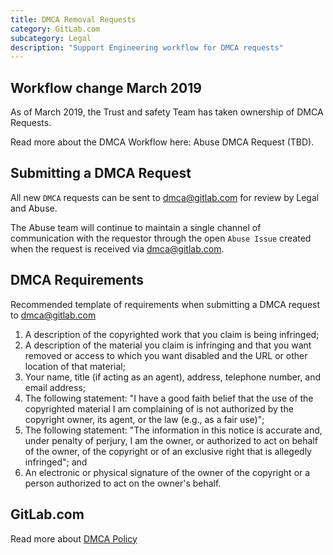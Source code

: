 ```yaml
---
title: DMCA Removal Requests
category: GitLab.com
subcategory: Legal
description: "Support Engineering workflow for DMCA requests"
---
```


## Workflow change March 2019

As of March 2019, the Trust and safety Team has taken ownership of DMCA Requests.

Read more about the DMCA Workflow here: Abuse DMCA Request (TBD).

## Submitting a DMCA Request

All new `DMCA` requests can be sent to <dmca@gitlab.com> for review by Legal and Abuse.

The Abuse team will continue to maintain a single channel of communication with the requestor through the open `Abuse Issue` created when the request is received via <dmca@gitlab.com>.

## DMCA Requirements

Recommended template of requirements when submitting a DMCA request to <dmca@gitlab.com>

1. A description of the copyrighted work that you claim is being infringed;
1. A description of the material you claim is infringing and that you want removed or access to which you want disabled and the URL or other location of that material;
1. Your name, title (if acting as an agent), address, telephone number, and email address;
1. The following statement: "I have a good faith belief that the use of the copyrighted material I am complaining of is not authorized by the copyright owner, its agent, or the law (e.g., as a fair use)";
1. The following statement: "The information in this notice is accurate and, under penalty of perjury, I am the owner, or authorized to act on behalf of the owner, of the copyright or of an exclusive right that is allegedly infringed"; and
1. An electronic or physical signature of the owner of the copyright or a person authorized to act on the owner's behalf.

## GitLab.com

Read more about [DMCA Policy](/handbook/legal/dmca/)
